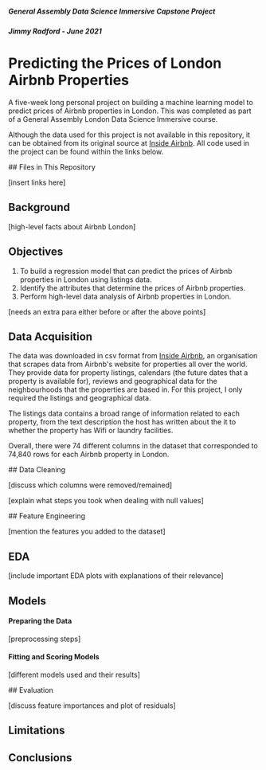 ##### General Assembly Data Science Immersive Capstone Project

##### Jimmy Radford - June 2021

# Predicting the Prices of London Airbnb Properties

A five-week long personal project on building a machine learning model to predict prices of Airbnb properties in London. This was completed as part of a General Assembly London Data Science Immersive course.

Although the data used for this project is not available in this repository, it can be obtained from its original source at [Inside Airbnb](http://insideairbnb.com/). All code used in the project can be found within the links below.

## Files in This Repository

[insert links here]

## Background

[high-level facts about Airbnb London]

## Objectives

1. To build a regression model that can predict the prices of Airbnb properties in London using listings data.
2. Identify the attributes that determine the prices of Airbnb properties.
3. Perform high-level data analysis of Airbnb properties in London.

[needs an extra para either before or after the above points]

## Data Acquisition

The data was downloaded in csv format from [Inside Airbnb](http://insideairbnb.com/), an organisation that scrapes data from Airbnb's website for properties all over the world. They provide data for property listings, calendars (the future dates that a property is available for), reviews and geographical data for the neighbourhoods that the properties are based in. For this project, I only required the listings and geographical data.

The listings data contains a broad range of information related to each property, from the text description the host has written about the it to whether the property has Wifi or laundry facilities.

Overall, there were 74 different columns in the dataset that corresponded to 74,840 rows for each Airbnb property in London.

## Data Cleaning

[discuss which columns were removed/remained]

[explain what steps you took when dealing with null values]

## Feature Engineering

[mention the features you added to the dataset]

## EDA

[include important EDA plots with explanations of their relevance]

## Models

#### Preparing the Data

[preprocessing steps]

#### Fitting and Scoring Models

[different models used and their results]

## Evaluation

[discuss feature importances and plot of residuals]

## Limitations

## Conclusions
